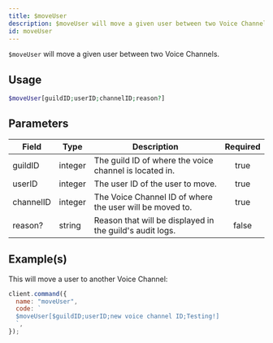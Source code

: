 ```yaml
---
title: $moveUser
description: $moveUser will move a given user between two Voice Channels.
id: moveUser
---
```


`$moveUser` will move a given user between two Voice Channels.

## Usage

```php
$moveUser[guildID;userID;channelID;reason?]
```

## Parameters

| Field     | Type    | Description                                              | Required |
| --------- | ------- | -------------------------------------------------------- | :------: |
| guildID   | integer | The guild ID of where the voice channel is located in.   |   true   |
| userID    | integer | The user ID of the user to move.                         |   true   |
| channelID | integer | The Voice Channel ID of where the user will be moved to. |   true   |
| reason?   | string  | Reason that will be displayed in the guild's audit logs. |  false   |

## Example(s)

This will move a user to another Voice Channel:

```javascript
client.command({
  name: "moveUser",
  code: `
  $moveUser[$guildID;userID;new voice channel ID;Testing!]
  `,
});
```
